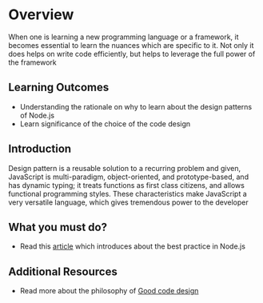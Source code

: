 # Overview

 When one is learning a new programming language or a framework, it becomes essential to learn the nuances which are specific to it. Not only it does helps on write code efficiently, but helps to leverage the full power of the framework

## Learning Outcomes

  - Understanding the rationale on why to learn about the design patterns of Node.js
  - Learn significance of the choice of the code design
  

## Introduction

Design pattern is a reusable solution to a recurring problem and given, JavaScript is multi-paradigm, object-oriented, and prototype-based, and has dynamic typing; it treats functions as first class citizens, and allows functional programming styles. These characteristics make JavaScript a very versatile language, which gives tremendous power to the developer
  

## What you must do?

- Read this [article](http://thenodeway.io/introduction/) which introduces about the best practice in Node.js
## Additional Resources
- Read more about the philosophy of [Good code design](https://readwrite.com/2011/09/05/the-art-of-good-code-design/)

